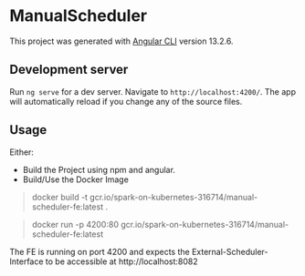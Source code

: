 # ManualScheduler

This project was generated with [Angular CLI](https://github.com/angular/angular-cli) version 13.2.6.

## Development server

Run `ng serve` for a dev server. Navigate to `http://localhost:4200/`. The app will automatically reload if you change any of the source files.

## Usage

Either:
- Build the Project using npm and angular.
- Build/Use the Docker Image

> docker build -t gcr.io/spark-on-kubernetes-316714/manual-scheduler-fe:latest .

> docker run -p 4200:80 gcr.io/spark-on-kubernetes-316714/manual-scheduler-fe:latest


The FE is running on port 4200 and expects the External-Scheduler-Interface to be accessible at 
http://localhost:8082 
